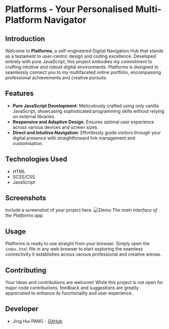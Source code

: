 # Platforms - Your Personalised Multi-Platform Navigator
## Introduction
Welcome to **Platforms**, a self-engineered Digital Navigation Hub that stands as a testament to user-centric design and coding excellence. Developed entirely with pure JavaScript, this project embodies my commitment to crafting intuitive and robust digital environments. Platforms is designed to seamlessly connect you to my multifaceted online portfolio, encompassing professional achievements and creative pursuits.

## Features
- **Pure JavaScript Development**: Meticulously crafted using only vanilla JavaScript, showcasing sophisticated programming skills without relying on external libraries.
- **Responsive and Adaptive Design**: Ensures optimal user experience across various devices and screen sizes.
- **Direct and Intuitive Navigation**: Effortlessly guide visitors through your digital presence with straightforward link management and customisation.

## Technologies Used
- HTML
- SCSS/CSS
- JavaScript

## Screenshots
Include a screenshot of your project here.
![Demo](_data/images/platforms-demo-20240518-034633.gif)
*The main interface of the Platforms app.*

## Usage
Platforms is ready to use straight from your browser. Simply open the `index.html` file in any web browser to start exploring the seamless connectivity it establishes across various professional and creative arenas.

## Contributing
Your ideas and contributions are welcome! While this project is not open for major code contributions, feedback and suggestions are greatly appreciated to enhance its functionality and user experience.

## Developer
- Jing Hui PANG - [GitHub](https://github.com/enkr1)
